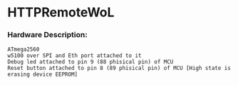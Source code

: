 # HTTPRemoteWoL

### Hardware Description: 
    ATmega2560
    w5100 over SPI and Eth port attached to it
    Debug led attached to pin 9 (88 phisical pin) of MCU
    Reset button attached to pin 8 (89 phisical pin) of MCU [High state is erasing device EEPROM]
